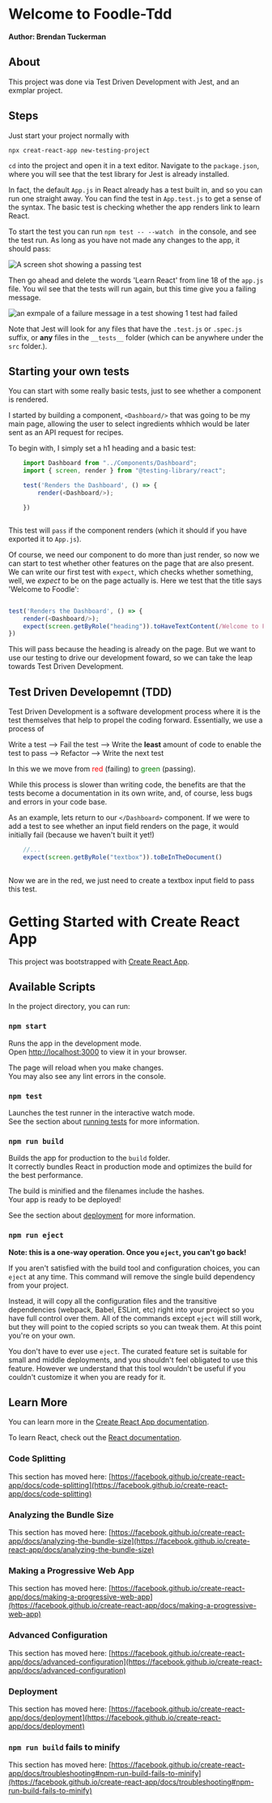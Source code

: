 # Welcome to Foodle-Tdd

**Author: Brendan Tuckerman**

## About

This project was done via Test Driven Development with Jest, and an exmplar project.

## Steps

Just start your project normally with 

`npx creat-react-app new-testing-project`

`cd` into the project and open it in a text editor. Navigate to the `package.json`, where you will see that the test library for Jest is already installed.

In fact, the default `App.js` in React already has a test built in, and so you can run one straight away. You can find the test in `App.test.js` to get a sense of the syntax. The basic test is checking whether the app renders link to learn React.

 To start the test you can run `npm test -- --watch ` in the console, and see the test run. As long as you have not  made any changes to the app, it should pass:

![A screen shot showing a passing test](./public/readme-img/pass-example.png)

Then go ahead and delete the words 'Learn React' from line 18 of the `app.js` file. You wil see that the tests will run again, but this time give you a failing message.


![an exmpale of a failure message in a test showing 1 test had failed](./public/readme-img/failingexample.png)

Note that Jest will look for any files that have the `.test.js` or `.spec.js` suffix, or **any** files in the `__tests__` folder (which can be anywhere under the `src` folder.). 

## Starting your own tests

You can start with some really basic tests, just to see whether a component is rendered. 

I started by building a component, `<Dashboard/>` that was going to be my main page, allowing the user to select ingredients whhich would be later sent as an API request for recipes.

To begin with, I simply set a h1 heading and a basic test:

```Javascript
    import Dashboard from "../Components/Dashboard";
    import { screen, render } from "@testing-library/react";

    test('Renders the Dashboard', () => {
        render(<Dashboard/>);

    })



```

This test will `pass` if the component renders (which it should if you have exported it to `App.js`).

Of course, we need our component to do more than just render, so now we can start to test whether other features on the page that are also present. We can write our first test with `expect`, which checks whether something, well, we *expect* to be on the page actually is. Here we test that the title says 'Welcome to Foodle':

```JavaScript

test('Renders the Dashboard', () => {
    render(<Dashboard/>);
    expect(screen.getByRole("heading")).toHaveTextContent(/Welcome to Foodle/);
})

```

This will pass because the heading is already on the page. But we want to use our testing to drive our development foward, so we can take the leap towards Test Driven Development.

## Test Driven Developemnt (TDD)

Test Driven Development is a software development process where it is the test themselves that help to propel the coding forward. Essentially, we use a process of 

Write a test --> Fail the test --> Write the **least** amount of code to enable the test to pass --> Refactor --> Write the next test

In this we we move from <span style="color:red">red</span> (failing) to <span style="color:green">green</span> (passing).

While this process is slower than writing code, the benefits are that the tests become a documentation in its own write, and, of course, less bugs and errors in your code base. 

As an example, lets return to our `</Dashboard>` component. If we were to add a test to see whether an input field renders on the page, it would initially fail (because we haven't built it yet!)

```JavaScript
    //...
    expect(screen.getByRole("textbox")).toBeInTheDocument()
    

```

Now we are in the red, we just need to create a textbox input field to pass this test.

# Getting Started with Create React App

This project was bootstrapped with [Create React App](https://github.com/facebook/create-react-app).

## Available Scripts

In the project directory, you can run:

### `npm start`

Runs the app in the development mode.\
Open [http://localhost:3000](http://localhost:3000) to view it in your browser.

The page will reload when you make changes.\
You may also see any lint errors in the console.

### `npm test`

Launches the test runner in the interactive watch mode.\
See the section about [running tests](https://facebook.github.io/create-react-app/docs/running-tests) for more information.

### `npm run build`

Builds the app for production to the `build` folder.\
It correctly bundles React in production mode and optimizes the build for the best performance.

The build is minified and the filenames include the hashes.\
Your app is ready to be deployed!

See the section about [deployment](https://facebook.github.io/create-react-app/docs/deployment) for more information.

### `npm run eject`

**Note: this is a one-way operation. Once you `eject`, you can't go back!**

If you aren't satisfied with the build tool and configuration choices, you can `eject` at any time. This command will remove the single build dependency from your project.

Instead, it will copy all the configuration files and the transitive dependencies (webpack, Babel, ESLint, etc) right into your project so you have full control over them. All of the commands except `eject` will still work, but they will point to the copied scripts so you can tweak them. At this point you're on your own.

You don't have to ever use `eject`. The curated feature set is suitable for small and middle deployments, and you shouldn't feel obligated to use this feature. However we understand that this tool wouldn't be useful if you couldn't customize it when you are ready for it.

## Learn More

You can learn more in the [Create React App documentation](https://facebook.github.io/create-react-app/docs/getting-started).

To learn React, check out the [React documentation](https://reactjs.org/).

### Code Splitting

This section has moved here: [https://facebook.github.io/create-react-app/docs/code-splitting](https://facebook.github.io/create-react-app/docs/code-splitting)

### Analyzing the Bundle Size

This section has moved here: [https://facebook.github.io/create-react-app/docs/analyzing-the-bundle-size](https://facebook.github.io/create-react-app/docs/analyzing-the-bundle-size)

### Making a Progressive Web App

This section has moved here: [https://facebook.github.io/create-react-app/docs/making-a-progressive-web-app](https://facebook.github.io/create-react-app/docs/making-a-progressive-web-app)

### Advanced Configuration

This section has moved here: [https://facebook.github.io/create-react-app/docs/advanced-configuration](https://facebook.github.io/create-react-app/docs/advanced-configuration)

### Deployment

This section has moved here: [https://facebook.github.io/create-react-app/docs/deployment](https://facebook.github.io/create-react-app/docs/deployment)

### `npm run build` fails to minify

This section has moved here: [https://facebook.github.io/create-react-app/docs/troubleshooting#npm-run-build-fails-to-minify](https://facebook.github.io/create-react-app/docs/troubleshooting#npm-run-build-fails-to-minify)
